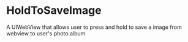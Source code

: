 # HoldToSaveImage
A UIWebView that allows user to press and hold to save a image from webview to user's photo album

